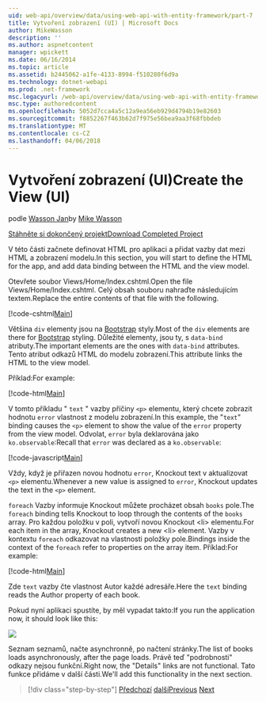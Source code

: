 ```yaml
---
uid: web-api/overview/data/using-web-api-with-entity-framework/part-7
title: Vytvoření zobrazení (UI) | Microsoft Docs
author: MikeWasson
description: ''
ms.author: aspnetcontent
manager: wpickett
ms.date: 06/16/2014
ms.topic: article
ms.assetid: b2445062-a1fe-4133-8994-f510280f6d9a
ms.technology: dotnet-webapi
ms.prod: .net-framework
msc.legacyurl: /web-api/overview/data/using-web-api-with-entity-framework/part-7
msc.type: authoredcontent
ms.openlocfilehash: 5052d7cca4a5c12a9ea56eb929d4794b19e82603
ms.sourcegitcommit: f8852267f463b62d7f975e56bea9aa3f68fbbdeb
ms.translationtype: MT
ms.contentlocale: cs-CZ
ms.lasthandoff: 04/06/2018
---
```

<a name="create-the-view-ui"></a><span data-ttu-id="df979-102">Vytvoření zobrazení (UI)</span><span class="sxs-lookup"><span data-stu-id="df979-102">Create the View (UI)</span></span>
====================
<span data-ttu-id="df979-103">podle [Wasson Jan](https://github.com/MikeWasson)</span><span class="sxs-lookup"><span data-stu-id="df979-103">by [Mike Wasson](https://github.com/MikeWasson)</span></span>

[<span data-ttu-id="df979-104">Stáhněte si dokončený projekt</span><span class="sxs-lookup"><span data-stu-id="df979-104">Download Completed Project</span></span>](https://github.com/MikeWasson/BookService)

<span data-ttu-id="df979-105">V této části začnete definovat HTML pro aplikaci a přidat vazby dat mezi HTML a zobrazení modelu.</span><span class="sxs-lookup"><span data-stu-id="df979-105">In this section, you will start to define the HTML for the app, and add data binding between the HTML and the view model.</span></span>

<span data-ttu-id="df979-106">Otevřete soubor Views/Home/Index.cshtml.</span><span class="sxs-lookup"><span data-stu-id="df979-106">Open the file Views/Home/Index.cshtml.</span></span> <span data-ttu-id="df979-107">Celý obsah souboru nahraďte následujícím textem.</span><span class="sxs-lookup"><span data-stu-id="df979-107">Replace the entire contents of that file with the following.</span></span>

[!code-cshtml[Main](part-7/samples/sample1.cshtml)]

<span data-ttu-id="df979-108">Většina `div` elementy jsou na [Bootstrap](http://getbootstrap.com/) styly.</span><span class="sxs-lookup"><span data-stu-id="df979-108">Most of the `div` elements are there for [Bootstrap](http://getbootstrap.com/) styling.</span></span> <span data-ttu-id="df979-109">Důležité elementy, jsou ty, s `data-bind` atributy.</span><span class="sxs-lookup"><span data-stu-id="df979-109">The important elements are the ones with `data-bind` attributes.</span></span> <span data-ttu-id="df979-110">Tento atribut odkazů HTML do modelu zobrazení.</span><span class="sxs-lookup"><span data-stu-id="df979-110">This attribute links the HTML to the view model.</span></span>

<span data-ttu-id="df979-111">Příklad:</span><span class="sxs-lookup"><span data-stu-id="df979-111">For example:</span></span>

[!code-html[Main](part-7/samples/sample2.html)]

<span data-ttu-id="df979-112">V tomto příkladu &quot; `text` &quot; vazby příčiny `<p>` elementu, který chcete zobrazit hodnotu `error` vlastnost z modelu zobrazení.</span><span class="sxs-lookup"><span data-stu-id="df979-112">In this example, the &quot;`text`&quot; binding causes the `<p>` element to show the value of the `error` property from the view model.</span></span> <span data-ttu-id="df979-113">Odvolat, `error` byla deklarována jako `ko.observable`:</span><span class="sxs-lookup"><span data-stu-id="df979-113">Recall that `error` was declared as a `ko.observable`:</span></span>

[!code-javascript[Main](part-7/samples/sample3.js)]

<span data-ttu-id="df979-114">Vždy, když je přiřazen novou hodnotu `error`, Knockout text v aktualizovat `<p>` elementu.</span><span class="sxs-lookup"><span data-stu-id="df979-114">Whenever a new value is assigned to `error`, Knockout updates the text in the `<p>` element.</span></span>

<span data-ttu-id="df979-115">`foreach` Vazby informuje Knockout můžete procházet obsah `books` pole.</span><span class="sxs-lookup"><span data-stu-id="df979-115">The `foreach` binding tells Knockout to loop through the contents of the `books` array.</span></span> <span data-ttu-id="df979-116">Pro každou položku v poli, vytvoří novou Knockout &lt;li&gt; elementu.</span><span class="sxs-lookup"><span data-stu-id="df979-116">For each item in the array, Knockout creates a new &lt;li&gt; element.</span></span> <span data-ttu-id="df979-117">Vazby v kontextu `foreach` odkazovat na vlastnosti položky pole.</span><span class="sxs-lookup"><span data-stu-id="df979-117">Bindings inside the context of the `foreach` refer to properties on the array item.</span></span> <span data-ttu-id="df979-118">Příklad:</span><span class="sxs-lookup"><span data-stu-id="df979-118">For example:</span></span>

[!code-html[Main](part-7/samples/sample4.html)]

<span data-ttu-id="df979-119">Zde `text` vazby čte vlastnost Autor každé adresáře.</span><span class="sxs-lookup"><span data-stu-id="df979-119">Here the `text` binding reads the Author property of each book.</span></span>

<span data-ttu-id="df979-120">Pokud nyní aplikaci spustíte, by měl vypadat takto:</span><span class="sxs-lookup"><span data-stu-id="df979-120">If you run the application now, it should look like this:</span></span>

![](part-7/_static/image1.png)

<span data-ttu-id="df979-121">Seznam seznamů, načte asynchronně, po načtení stránky.</span><span class="sxs-lookup"><span data-stu-id="df979-121">The list of books loads asynchronously, after the page loads.</span></span> <span data-ttu-id="df979-122">Právě teď &quot;podrobnosti&quot; odkazy nejsou funkční.</span><span class="sxs-lookup"><span data-stu-id="df979-122">Right now, the &quot;Details&quot; links are not functional.</span></span> <span data-ttu-id="df979-123">Tato funkce přidáme v další části.</span><span class="sxs-lookup"><span data-stu-id="df979-123">We'll add this functionality in the next section.</span></span>

> [!div class="step-by-step"]
> <span data-ttu-id="df979-124">[Předchozí](part-6.md)
> [další](part-8.md)</span><span class="sxs-lookup"><span data-stu-id="df979-124">[Previous](part-6.md)
[Next](part-8.md)</span></span>
